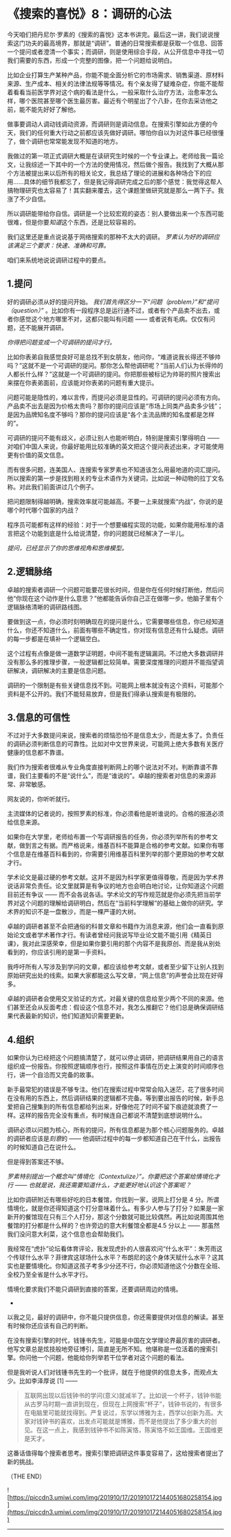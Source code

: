 # 《搜索的喜悦》8：调研的心法

今天咱们把丹尼尔·罗素的《搜索的喜悦》这本书讲完。最后这一讲，我们说说搜索这门功夫的最高境界，那就是“调研”。普通的日常搜索都是获取一个信息、回答一个提问或者澄清一个事实；而调研，则是使用综合手段，从公开信息中寻找一切我们需要的东西，形成一个完整的图像，把一个问题给说明白。

比如企业打算生产某种产品，你能不能全面分析它的市场需求、销售渠道、原材料来源、生产成本、相关的法律法规等等情况。有个亲友得了疑难杂症，你能不能帮着看看当前医学界对这个病的看法是什么，一般采取什么治疗方法，治愈率怎么样，哪个医院甚至哪个医生最厉害。最近有个明星出了个八卦，在你去采访他之前，能不能先好好了解他。

做事要调动人调动钱调动资源，而调研则是调动信息。在搜索引擎如此方便的今天，我们的任何重大行动之前都应该先做好调研。哪怕你自以为对这件事已经很懂了，做个调研也常常能发现不知道的地方。

我做过的第一项正式调研大概是在读研究生时候的一个专业课上。老师给我一篇论文，让我综述一下其中的一个方法的使用情况，然后做个报告。我找到了大概从那个方法被提出来以后所有的相关论文，我总结了理论的进展和各种场合下的应用……具体的细节我都忘了，但是我记得调研完成之后的那个感觉：我觉得这帮人搞物理研究也太容易了！其实翻来覆去，这个课题里做研究就是那么一两下子。我涨了不少自信。

所以调研能带给你自信。调研是一个比较宏观的姿态：别人要做出来一个东西可能很难，但是你要*知道*这个东西，还是比较容易的。

我们这里还是重点说说基于网络搜索的那种不太大的调研。 *罗素认为好的调研应该满足三个要求：快速、准确和可靠。*

咱们来系统地说说调研过程中的要点。

## 1.提问

好的调研必须从好的提问开始。 *我们首先得区分一下“问题（problem）”和“提问（question）”* 。比如你有一段程序总是运行通不过，或者有个产品卖不出去，或者你感觉这个地方哪里不对，这都只能叫有问题 —— 或者说有毛病。仅仅有问题，还不能展开调研。

 *你得把问题变成一个可调研的提问才行。*

比如你表弟自我感觉良好可是总找不到女朋友，他问你，“难道说我长得还不够帅吗？”这就不是一个可调研的提问。那你怎么帮他调研呢？“当前人们认为长得帅的人都长什么样？”这就是一个可调研的提问。你把那些被标记为帅哥的照片搜索出来摆在你表弟面前，应该能对你表弟的问题有重大提示。

问题可能是隐性的，难以言传，而提问必须是显性的。可调研的提问必须有方向。产品卖不出去是因为价格太贵吗？那你的提问应该是“市场上同类产品卖多少钱”；是因为品牌知名度不够吗？那你的提问应该是“各个主流品牌的知名度都是怎样的”。

可调研的提问不能有歧义，必须让别人也能听明白，特别是搜索引擎得明白 —— 对咱们中国人来说，你最好能用比较准确的英文把这个提问表述出来，才可能使用更有价值的英文信息。

而有很多问题，连美国人、连搜索专家罗素也不知道该怎么用最地道的词汇提问。所以搜索的第一步是找到相关的专业术语作为关键词，比如说一种动物的拉丁文名称。对此我们前面讲过几个例子。

把问题限制得越明确，搜索效率就可能越高。不要一上来就搜索“内战”，你说的是哪个时代哪个国家的内战？

程序员可能都有这样的经验：对于一个想要编程实现的功能，如果你能用标准的语言把这个功能到底是什么给说清楚，你的问题就已经解决了一半儿。

 *提问，已经显示了你的思维视角和思维模型。*

## 2.逻辑脉络

卓越的搜索者调研一个问题可能要花很长时间，但是你在任何时候打断他，然后问他“你现在这个动作是什么意思？”他都能告诉你自己正在做哪一步。他脑子里有个逻辑脉络清晰的调研路线图。

要做到这一点，你必须时刻明确现在的提问是什么，它需要哪些信息，你已经知道什么，你还不知道什么，前面有哪些不确定性，你对现有信息还有什么疑虑。调研的每一步都是在填补一个逻辑空白。

这个过程有点像是做一道数学证明题，中间不能有逻辑漏洞。不过绝大多数调研并没有那么多的推理步骤，一般逻辑都比较简单。需要深度推理的问题并不能指望调研解决，调研解决的主要是信息问题。

调研的一个限制是有些关键信息找不到。可能网上根本就没有这个资料，可能那个资料是不公开的。我们不能轻易放弃，但是我们得承认搜索是有极限的。

## 3.信息的可信性

不过对于大多数提问来说，搜索者的烦恼恐怕不是信息太少，而是太多了。负责任的调研必须判断信息的可靠性。比如对中文世界来说，可能网上绝大多数有关医疗健康的信息都不靠谱。

我们作为搜索者很难从专业角度直接判断网上的哪个说法对不对。判断靠谱不靠谱，我们主要看的不是“说什么”，而是“谁说的”。卓越的搜索者对信息的来源非常、非常敏感。

网友说的，你听听就行。

主流媒体的记者说的，按照罗素的标准，你必须看他是听谁说的。合格的报道必须给信息来源。

如果你在大学里，老师给布置一个写调研报告的任务，你必须列举所有的参考文献，做到言之有据。而严格说来，维基百科不能算是合格的参考文献。如果你有哪个信息是在维基百科看到的，你需要引用维基百科里列举的那个更原始的参考文献才行。

学术论文是最过硬的参考文献。这并不是因为科学家更值得尊敬，而是因为学术界说话非常负责任。论文里就算是有争议的地方也会明白地讨论，让你知道这个问题目前还有争议 —— 而不会各说各话。学术论文的写作规范就是你必须先把当前学界对这个问题的理解给调研明白，然后在“当前科学理解”的基础上做你的研究。学术界的知识不是一盘散沙，而是一棵严谨的大树。

卓越的调研者甚至不会把通俗的科普文章和书籍作为消息来源，他们会一直看到原始论文或者学术著作才行。有读者曾经问我说写毕业论文能不能引用《精英日课》，我对此深感荣幸，但是如果你要引用的那个内容不是我原创、而是我从别处看到的，你应该引用的是第一手资料。

我呼吁所有人写涉及到学问的文章，都应该给参考文献，或者至少留下让别人找到原始研究出处的线索。如果大家都能这么写文章，“网上信息”的声誉会比现在好得多。

卓越的调研者会使用交叉验证的方式，对最关键的信息给至少两个不同的来源。他们甚至还会从反面考虑：假设这个信息不对，我怎么推翻它？他们总是确保调研结果代表最新的知识，他们知道知识需要更新。

## 4.组织

如果你认为已经把这个问题搞清楚了，就可以停止调研，把调研结果用自己的语言组织成一份报告。你按照逻辑顺序也行，按照这件事情在历史上演变的时间顺序也行，讲一个自洽而又完备的故事。

新手最常犯的错误是不够专注。他们在搜索过程中常常会陷入迷茫，花了很多时间在没有用的东西上，然后调研结果的逻辑都不完备。等到要出报告的时候，新手总爱把自己搜集到的所有信息都给列出来，好像他花了时间不留下痕迹就浪费了一样。这样的报告完全没有重点，有时候连自己都说不清楚到底想说明什么。

调研必须以问题为核心，所有的提问，所有信息都是为那个核心问题服务的。卓越的调研者应该是*刻意*的 —— 他调研过程中的每一步都知道自己在干什么，出报告的时候知道自己在说什么。

但是得到答案还不够。

 *罗素特别提出一个概念叫“情境化（Contextulize）”。你要把这个答案给情境化才行 —— 也就是说，我还需要知道什么，才能更好地认识这个答案呢？*

比如你调研附近有哪些好吃的日本餐馆，你找到一家，说网上打分是 4 分。所谓情境化，就是你还得知道这个打分意味着什么。有多少人参与了打分？如果是一家新开的餐馆现在只有三个人打分，那这个分数就可能比较偶然。再比如说周围其他餐馆的打分都是什么样的？也许旁边的意大利餐馆全都是4.5 分以上 —— 那虽然我们没问意大利菜，这个信息也会帮助我们。

我经常在“虎扑”论坛看体育评论，我发现虎扑的人很喜欢问“什么水平”：朱芳雨这个传球什么水平？菲律宾这球场什么水平？布朗尼的这个身体天赋什么水平？这其实也是要情境化。你知道这孩子考多少分还不行，你必须知道他这个分数在全班、全校乃至全省是什么水平才行。

情境化要求我们不能只调研到直接的答案，还要调研周边的情境。

*

以我之见，最好的调研中，你不能只提供信息，你还需要提供对信息的解读。甚至有时候你还应该有自己的判断。

在没有搜索引擎的时代，钱锺书先生，可能是中国在文学理论界最厉害的调研者。他写文章总是炫技般地旁征博引，简直是无所不知。他堪称是一位活着的搜索引擎。你问他一个问题，他能给你列举若干位学者对这个问题的看法。

但是我听说人们对钱锺书先生的一个批评，就在于他提供的信息太多，而观点太少。比如李泽厚说 [1] —— 

> 互联网出现以后钱钟书的学问(意义)就减半了。比如说一个杯子，钱钟书能从古罗马时期一直讲到现在，但现在上网搜索“杯子”，钱钟书说的，有很多在电脑里可能就找得到。严复说过，东学以博雅为主，西学以创新为高。大家对钱钟书的喜欢，出发点可能就是博雅，而不是他提出了多少重大的创见。在这一点上，我感到钱钟书不如陈寅恪，陈寅恪不如王国维。王国维更是天才。

这番话值得每个搜索者思考。搜索引擎把调研这件事变容易了，这给搜索者提出了新的挑战。

（THE END）

![https://piccdn3.umiwi.com/img/201910/17/201910172144051680258154.jpg](https://piccdn3.umiwi.com/img/201910/17/201910172144051680258154.jpg)

---
